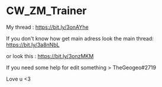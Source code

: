 # CW_ZM_Trainer

My thread : https://bit.ly/3onAYhe

If you don't know how get main adress look the main thread: https://bit.ly/3a8nNbL

or look this : https://bit.ly/3onzMKM

If you need some help for edit something > TheGeogeo#2719

Love u <3
